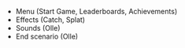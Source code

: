* Menu (Start Game, Leaderboards, Achievements)
* Effects (Catch, Splat)
* Sounds (Olle)
* End scenario (Olle)
